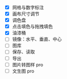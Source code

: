 - [x] 网格与数字标注
- [x] 画布尺寸调节
- [x] 调色盘
- [x] 点击填色与拖拽填色
- [x] 油漆桶
- [ ] 镜像：水平、垂直、中心
- [ ] 图库
- [ ] 保存、读取
- [ ] 导出
- [ ] 图片转图样 pro
- [ ] 文生图 pro 